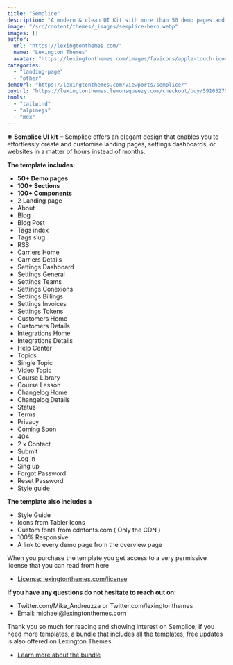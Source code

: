 ```yaml
---
title: "Semplice"
description: "A modern & clean UI Kit with more than 50 demo pages and 100s of components."
image: "/src/content/themes/_images/semplice-hero.webp"
images: []
author:
  url: "https://lexingtonthemes.com/"
  name: "Lexington Themes"
  avatar: "https://lexingtonthemes.com/images/favicons/apple-touch-icon.png"
categories:
  - "landing-page"
  - "other"
demoUrl: "https://lexingtonthemes.com/viewports/semplice/"
buyUrl: "https://lexingtonthemes.lemonsqueezy.com/checkout/buy/59105270-55f2-42b0-9728-3094f40f86f4"
tools:
  - "tailwind"
  - "alpinejs"
  - "mdx"
---
```


<p>✺&nbsp;<strong>Semplice UI kit</strong>&nbsp;━&nbsp;Semplice offers an elegant design that enables you to effortlessly create and customise landing pages, settings dashboards, or websites in a matter of hours instead of months.

</p>
<p><strong>The template includes:</strong></p>
<ul>
  <li> <strong>50+ Demo pages</strong></li>
  <li><strong>100+ Sections</strong></li>
  <li><strong>100+ Components</strong></li>
  <li>2 Landing page </li>
  <li>About</li>
  <li>Blog</li>
  <li>Blog Post</li>
  <li>Tags index</li>
  <li>Tags slug</li>
  <li>RSS</li>
  <li>Carriers Home</li>
  <li>Carriers Details</li>
  <li>Settings Dashboard</li>
  <li>Settings General</li>
  <li>Settings Teams</li>
  <li>Settings Conexions</li>
  <li>Settings Billings</li>
  <li>Settings Invoices</li>
  <li>Settings Tokens</li>
  <li>Customers Home</li>
  <li>Customers Details</li>
  <li>Integrations Home</li>
  <li>Integrations Details</li>
  <li>Help Center</li>
  <li>Topics</li>
  <li>Single Topic</li>
  <li>Video Topic</li>
  <li>Course Library</li>
  <li>Course Lesson</li>
  <li>Changelog Home</li>
  <li>Changelog Details</li>
  <li>Status</li>
  <li>Terms</li>
  <li>Privacy</li>
  <li>Coming Soon</li>
  <li>404</li>
  <li>2 x Contact</li>
  <li>Submit</li>
  <li>Log in</li>
  <li>Sing up</li>
  <li>Forgot Password</li>
  <li>Reset Password</li>
  <li>Style guide</li>

</ul>
<p><strong>The template also includes a</strong></p>
<ul>
  <li>Style Guide</li>
  <li>Icons from Tabler Icons</li>
  <li>Custom fonts from cdnfonts.com ( Only the CDN )</li>
  <li>100%&nbsp;Responsive</li>
  <li>A link to every demo page from the overview page</li>
</ul>
<p>When you purchase the template you get access to a very permissive license that you can read from here</p>
<ul>
  <li><a href="https://lexingtonthemes.com/license/" rel="noopener noreferrer" target="_blank">License: lexingtonthemes.com/license</a></li>
</ul>
<p><strong>If you have any questions do not hesitate to reach out on:</strong></p>
<ul>
  <li>Twitter.com/Mike_Andreuzza or&nbsp;Twitter.com/lexingtonthemes</li>
  <li>Email: michael@lexingtonthemes.com</li>
</ul>
<p>Thank you so much for reading and showing interest on Semplice, if you need more templates, a bundle that includes all the templates, free updates is also offered on Lexington Themes.&nbsp;</p>
<ul>
  <li><a href="https://lexingtonthemes.com/pricing/" rel="noopener noreferrer" target="_blank">Learn more about the bundle</a></li>
</ul>
